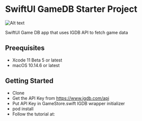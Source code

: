 # SwiftUI GameDB Starter Project

![Alt text](./promo.png?raw=true "Game DB")

SwiftUI Game DB app that uses IGDB API to fetch game data

## Preequisites
- Xcode 11 Beta 5 or latest
- macOS 10.14.6 or latest

## Getting Started

- Clone
- Get the API Key from https://www.igdb.com/api
- Put API Key in GameStore.swift IGDB wrapper initializer
- pod install
- Follow the tutorial at: 
